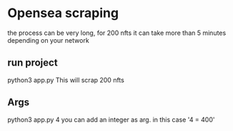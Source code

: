 # Opensea scraping
the process can be very long, for 200 nfts it can take more than 5 minutes depending on your network
## run project
python3 app.py
This will scrap 200 nfts

## Args
python3 app.py 4
you can add an integer as arg.
in this case '4 = 400'
